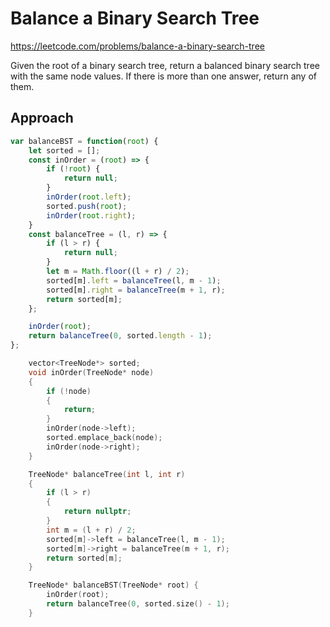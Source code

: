 # Balance a Binary Search Tree

https://leetcode.com/problems/balance-a-binary-search-tree

Given the root of a binary search tree, return a balanced binary search tree with the same node values. If there is more than one answer, return any of them.



## Approach 

``` JavaScript
var balanceBST = function(root) {
    let sorted = [];
    const inOrder = (root) => {
        if (!root) {
            return null;
        }
        inOrder(root.left);
        sorted.push(root);
        inOrder(root.right);
    }
    const balanceTree = (l, r) => {
        if (l > r) {
            return null;
        }  
        let m = Math.floor((l + r) / 2);  
        sorted[m].left = balanceTree(l, m - 1);
        sorted[m].right = balanceTree(m + 1, r);
        return sorted[m];
    };

    inOrder(root);
    return balanceTree(0, sorted.length - 1);
};
```

``` C++
    vector<TreeNode*> sorted;
    void inOrder(TreeNode* node)
    {
        if (!node)
        {
            return;
        }
        inOrder(node->left);
        sorted.emplace_back(node);
        inOrder(node->right);
    }

    TreeNode* balanceTree(int l, int r)
    {
        if (l > r)
        {
            return nullptr;
        }
        int m = (l + r) / 2;
        sorted[m]->left = balanceTree(l, m - 1);
        sorted[m]->right = balanceTree(m + 1, r);
        return sorted[m];
    }

    TreeNode* balanceBST(TreeNode* root) {
        inOrder(root);
        return balanceTree(0, sorted.size() - 1);
    }
```

 